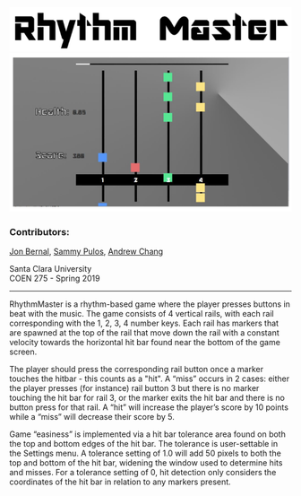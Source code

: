 ![title](readme_resources/title.PNG "AKA Carpal Tunnel Generator 2019")
![gameplay screen](readme_resources/gameplay.PNG "Gameplay screen")

### Contributors:
[Jon Bernal](https://github.com/jonbernal), [Sammy Pulos](https://github.com/scuPulos), [Andrew Chang](https://github.com/asoochang)

Santa Clara University  
COEN 275 - Spring 2019

------
RhythmMaster is a rhythm-based game where the player presses buttons in beat with the music. The game consists of 4 vertical rails, with each rail corresponding with the 1, 2, 3, 4 number keys. Each rail has markers that are spawned at the top of the rail that move down the rail with a constant velocity towards the horizontal hit bar found near the bottom of the game screen.

The player should press the corresponding rail button once a marker touches the hitbar - this counts as a "hit". A “miss” occurs in 2 cases: either the player presses (for instance) rail button 3 but there is no marker touching the hit bar for rail 3, or the marker exits the hit bar and there is no button press for that rail. A “hit” will increase the player’s score by 10 points while a “miss” will decrease their score by 5.

Game “easiness” is implemented via a hit bar tolerance area found on both the top and bottom edges of the hit bar. The tolerance is user-settable in the Settings menu. A tolerance setting of 1.0 will add 50 pixels to both the top and bottom of the hit bar, widening the window used to determine hits and misses. For a tolerance setting of 0, hit detection only considers the coordinates of the hit bar in relation to any markers present. 

